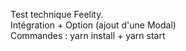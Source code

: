 Test technique Feelity. <br>
Intégration + Option (ajout d'une Modal) <br>
Commandes : yarn install + yarn start
